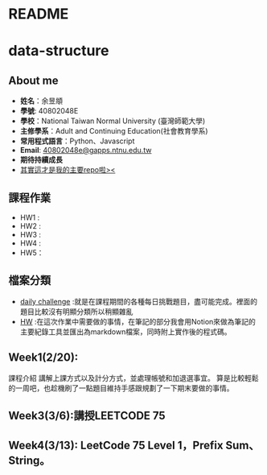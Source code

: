 # README

# data-structure

## About me

- **姓名**：余昱頫
- **學號**: 40802048E
- **學校**：National Taiwan Normal University (臺灣師範大學)
- **主修學系**：Adult and Continuing Education(社會教育學系)
- **常用程式語言**：Python、Javascript
- **Email**: 40802048e@gapps.ntnu.edu.tw
- **期待持續成長**
- [其實這才是我的主要repo啦><](https://github.com/banshee0716/Leetcode)

## 課程作業

- HW1 :
- HW2 :
- HW3 :
- HW4 :
- HW5：

## 檔案分類

- [daily challenge](https://github.com/banshee0716/data-structure/tree/master/daily%20challenge) :就是在課程期間的各種每日挑戰題目，盡可能完成。裡面的題目比較沒有明顯分類所以稍顯雜亂
- [HW](TODO) :在這次作業中需要做的事情，在筆記的部分我會用Notion來做為筆記的主要紀錄工具並匯出為markdown檔案，同時附上實作後的程式碼。

## Week1(2/20):

課程介紹 講解上課方式以及計分方式，並處理帳號和加退選事宜。 算是比較輕鬆的一周吧，也趁機刷了一點題目維持手感跟規劃了一下期末要做的事情。

## Week3(3/6):講授LEETCODE 75

## Week4(3/13): LeetCode 75 Level 1，Prefix Sum、String。